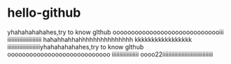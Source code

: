 # hello-github
yhahahahahahes,try to know gIthub
oooooooooooooooooooooooooooooiii
iiiiiiiiiiiiiiiiiiiiiii
hahahhahhahhhhhhhhhhhhhhh
kkkkkkkkkkkkkkkkk
iiiiiiiiiiiiiiiiiiiiiiyhahahahahahes,try to know gIthub
oooooooooooooooooooooooooooo
iiiiiiiiiiiiiiiiii
oooo22iiiiiiiiiiiiiiiiiiiiiiiiiiiiiiiiii